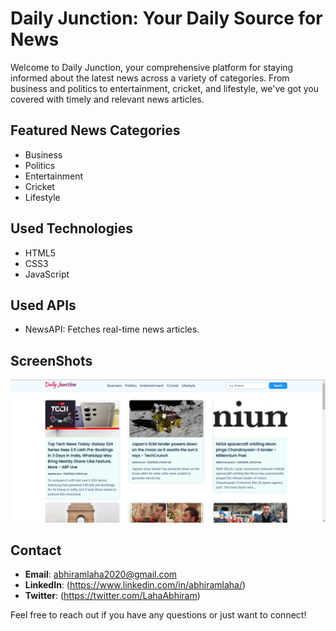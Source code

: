## <h1>Daily Junction: Your Daily Source for News</h1>


<p>Welcome to Daily Junction, your comprehensive platform for staying informed about the latest news across a variety of categories. From business and politics to entertainment, cricket, and lifestyle, we've got you covered with timely and relevant news articles.</p>

## Featured News Categories
<ul>
  <li>Business</li>
  <li>Politics</li>
  <li>Entertainment</li>
  <li>Cricket</li>
  <li>Lifestyle</li>
</ul>


## Used Technologies
<ul>
  <li>HTML5</li>
  <li>CSS3</li>
  <li>JavaScript</li>
</ul>

## Used APIs
<ul>
   <li>NewsAPI: Fetches real-time news articles.</li>
</ul>

## ScreenShots 
<img src = "./assets/home.png" alt="Sample Image">

## Contact

- **Email**: abhiramlaha2020@gmail.com
- **LinkedIn**: (https://www.linkedin.com/in/abhiramlaha/)
- **Twitter**: (https://twitter.com/LahaAbhiram)

Feel free to reach out if you have any questions or just want to connect!
